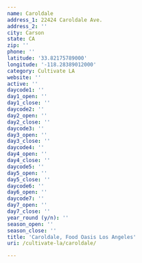 ```yaml
---
name: Caroldale
address_1: 22424 Caroldale Ave.
address_2: ''
city: Carson
state: CA
zip: ''
phone: ''
latitude: '33.82175789000'
longitude: '-118.28389012000'
category: Cultivate LA
website: ''
active: ''
daycode1: ''
day1_open: ''
day1_close: ''
daycode2: ''
day2_open: ''
day2_close: ''
daycode3: ''
day3_open: ''
day3_close: ''
daycode4: ''
day4_open: ''
day4_close: ''
daycode5: ''
day5_open: ''
day5_close: ''
daycode6: ''
day6_open: ''
daycode7: ''
day7_open: ''
day7_close: ''
year_round (y/n): ''
season_open: ''
season_close: ''
title: 'Caroldale, Food Oasis Los Angeles'
uri: /cultivate-la/caroldale/

---
```

